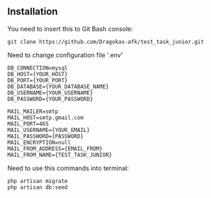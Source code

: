 
## Installation

You need to insert this to Git Bash console:
```
git clone https://github.com/Dragokas-afk/test_task_junior.git
```
Need to change configuration file '.env'
```
DB_CONNECTION=mysql
DB_HOST={YOUR_HOST}
DB_PORT={YOUR_PORT}
DB_DATABASE={YOUR_DATABASE_NAME}
DB_USERNAME={YOUR_USERNAME}
DB_PASSWORD={YOUR_PASSWORD}

MAIL_MAILER=smtp
MAIL_HOST=smtp.gmail.com
MAIL_PORT=465
MAIL_USERNAME={YOUR_EMAIL}
MAIL_PASSWORD={PASSWORD}
MAIL_ENCRYPTION=null
MAIL_FROM_ADDRESS={EMAIL_FROM}
MAIL_FROM_NAME={TEST_TASK_JUNIOR}
```
Need to use this commands into terminal:
```
php artisan migrate
php artisan db:seed
```
